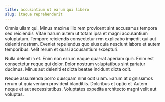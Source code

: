 ```yaml
---
title: accusantium ut earum qui libero
slug: itaque reprehenderit
---
```


Omnis ullam qui. Minus maxime illo rem provident sint accusamus tempora sed reiciendis. Vitae harum autem ut totam ipsa et magni accusantium voluptatum. Tempore reiciendis consectetur rem explicabo impedit qui aut deleniti nostrum. Eveniet repellendus quo eius quia nesciunt labore et autem temporibus. Velit rerum et quasi accusantium excepturi.

Nulla deleniti a et. Enim non earum eaque quaerat aperiam quia. Enim est consectetur neque qui dolor. Dolor nostrum voluptatibus sint pariatur ducimus. Minus aut deleniti et dicta beatae incidunt dicta odit.

Neque assumenda porro quisquam nihil odit ullam. Earum at dignissimos rerum ut quia veniam provident blanditiis. Doloribus et optio et. Autem neque et aut necessitatibus. Voluptates expedita architecto magni velit aut voluptas.
